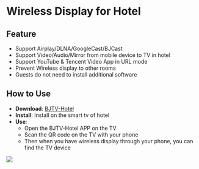# Wireless Display for Hotel 

## Feature

* Support Airplay/DLNA/GoogleCast/BJCast      
* Support Video/Audio/Mirror from mobile device to TV in hotel    
* Support YouTube & Tencent Video App in URL mode
* Prevent Wireless display  to other rooms          
* Guests do not need to install additional software                          

## How to Use  

* **Download**: [BJTV-Hotel](https://github.com/WirelessPresentation/WirelessDisplay/releases/download/TV-Hotel/BJTV-Hotel-1.0.31.2-release.apk)
* **Install**:  Install on the smart tv of hotel        
* **Use**: 
  * Open the BJTV-Hotel APP on the TV              
  * Scan the QR code on the TV with your phone                    
  * Then when you have wireless display through your phone, you can find the TV device            



![](https://github.com/WirelessPresentation/WirelessDisplay/blob/main/zimg/BJTV-Hotel.png)

